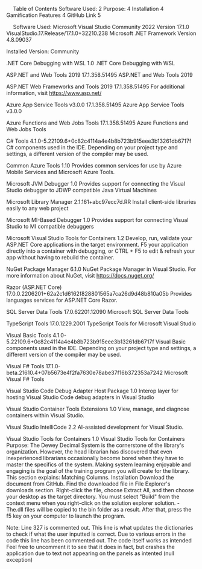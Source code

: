  
Table of Contents
Software Used:	2
Purpose:	4
Installation	4
Gamification Features	4
GitHub Link	5

 
Software Used:
Microsoft Visual Studio Community 2022
Version 17.1.0
VisualStudio.17.Release/17.1.0+32210.238
Microsoft .NET Framework
Version 4.8.09037

Installed Version: Community

.NET Core Debugging with WSL   1.0
.NET Core Debugging with WSL

ASP.NET and Web Tools 2019   17.1.358.51495
ASP.NET and Web Tools 2019

ASP.NET Web Frameworks and Tools 2019   17.1.358.51495
For additional information, visit https://www.asp.net/

Azure App Service Tools v3.0.0   17.1.358.51495
Azure App Service Tools v3.0.0

Azure Functions and Web Jobs Tools   17.1.358.51495
Azure Functions and Web Jobs Tools

C# Tools   4.1.0-5.22109.6+0c82c4114a4e4b8b723b915eee3b13261db6717f
C# components used in the IDE. Depending on your project type and settings, a different version of the compiler may be used.

Common Azure Tools   1.10
Provides common services for use by Azure Mobile Services and Microsoft Azure Tools.

Microsoft JVM Debugger   1.0
Provides support for connecting the Visual Studio debugger to JDWP compatible Java Virtual Machines

Microsoft Library Manager   2.1.161+abc97ecc7d.RR
Install client-side libraries easily to any web project

Microsoft MI-Based Debugger   1.0
Provides support for connecting Visual Studio to MI compatible debuggers

Microsoft Visual Studio Tools for Containers   1.2
Develop, run, validate your ASP.NET Core applications in the target environment. F5 your application directly into a container with debugging, or CTRL + F5 to edit & refresh your app without having to rebuild the container.

NuGet Package Manager   6.1.0
NuGet Package Manager in Visual Studio. For more information about NuGet, visit https://docs.nuget.org/

Razor (ASP.NET Core)   17.0.0.2206201+62a2c1d6162f828801565a7ca26d9d48b810a05b
Provides languages services for ASP.NET Core Razor.

SQL Server Data Tools   17.0.62201.12090
Microsoft SQL Server Data Tools

TypeScript Tools   17.0.1229.2001
TypeScript Tools for Microsoft Visual Studio

Visual Basic Tools   4.1.0-5.22109.6+0c82c4114a4e4b8b723b915eee3b13261db6717f
Visual Basic components used in the IDE. Depending on your project type and settings, a different version of the compiler may be used.

Visual F# Tools   17.1.0-beta.21610.4+07b5673e4f2fa7630e78abe37f16b372353a7242
Microsoft Visual F# Tools

Visual Studio Code Debug Adapter Host Package   1.0
Interop layer for hosting Visual Studio Code debug adapters in Visual Studio

Visual Studio Container Tools Extensions   1.0
View, manage, and diagnose containers within Visual Studio.

Visual Studio IntelliCode   2.2
AI-assisted development for Visual Studio.

Visual Studio Tools for Containers   1.0
Visual Studio Tools for Containers
Purpose:
The Dewey Decimal System is the cornerstone of the library's organization.
However, the head librarian has discovered that even inexperienced librarians occasionally become bored when they have to master the specifics of the system.
Making system learning enjoyable and engaging is the goal of the training program you will create for the library.
This section explains:
Matching Columns.
Installation
Download the document from GitHub.
Find the downloaded file in File Explorer's downloads section. Right-click the file, choose Extract All, and then choose your desktop as the target directory.
You must select "Build" from the context menu when you right-click on the solution explorer solution. - The.dll files will be copied to the bin folder as a result.
After that, press the f5 key on your computer to launch the program.

Note:
Line 327 is commented out. This line is what updates the dictionaries to check if what the user inputted is correct.
Due to various errors in the code this line has been commented out.
The code itself works as intended
Feel free to uncomment it to see that it does in fact, but crashes the application due to text not appearing on the panels as intented (null exception)







